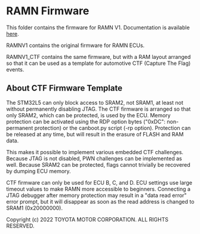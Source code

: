 # RAMN Firmware

This folder contains the firmware for RAMN V1. 
Documentation is available [here](https://ramn.readthedocs.io/en/latest/).

RAMNV1 contains the original firmware for RAMN ECUs.

RAMNV1_CTF contains the same firmware, but with a RAM layout arranged so that it can be used as a template for automotive CTF (Capture The Flag) events.

## About CTF Firmware Template

The STM32L5 can only block access to SRAM2, not SRAM1, at least not without permanently disabling JTAG. 
The CTF firmware is arranged so that only SRAM2, which can be protected, is used by the ECU. 
Memory protection can be activated using the RDP option bytes ("0xDC": non-permanent protection) or the canboot.py script (-rp option). Protection can be released at any time, but will result in the erasure of FLASH and RAM data.

This makes it possible to implement various embedded CTF challenges. Because JTAG is not disabled, PWN challenges can be implemented as well. Because SRAM2 can be protected, flags cannot trivially be recovered by dumping ECU memory.

CTF firmware can only be used for ECU B, C, and D. ECU settings use large timeout values to make RAMN more accessible to beginners. Connecting a JTAG debugger after memory protection may result in a "data read error" error prompt, but it will disappear as soon as the read address is changed to SRAM1 (0x20000000).


Copyright (c) 2022 TOYOTA MOTOR CORPORATION. ALL RIGHTS RESERVED.
